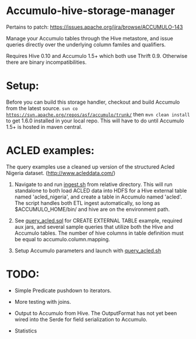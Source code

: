Accumulo-hive-storage-manager
=============================

Pertains to patch: https://issues.apache.org/jira/browse/ACCUMULO-143

Manage your Accumulo tables through the Hive metastore, and issue queries directly over the underlying column familes and qualifiers. 

Requires Hive 0.10 and Accumulo 1.5+ which both use Thrift 0.9. Otherwise there are binary incompatibilities. 

Setup:
=================

Before you can build this storage handler, checkout and build Accumulo from the latest source. <code>svn co https://svn.apache.org/repos/asf/accumulo/trunk/</code> then <code>mvn clean install</code> to get 1.6.0 installed in your local repo. This will
have to do until Accumulo 1.5+ is hosted in maven central.

ACLED examples:
=================

The query examples use a cleaned up version of the structured Acled Nigeria dataset. (http://www.acleddata.com/) 

1.	Navigate to and run [ingest.sh](src/test/hql/acled/ingest.sh) from relative directory. This will run standalone to both load ACLED data into HDFS for a Hive external table named 'acled_nigeria', and create a table in Accumulo named 'acled'. The script handles both ETL ingest automatically, so long as $ACCUMULO_HOME/bin/ and hive are on the environment path. 

2.	See [query_acled.sql](src/test/hql/query_acled.sql) for CREATE EXTERNAL TABLE example, required aux jars, and several sample queries that utilize both the Hive and Accumulo tables. The number of hive columns in table definition must be equal to accumulo.column.mapping.

3.	Setup Accumulo parameters and launch with [query_acled.sh](src/test/hql/query_acled.sh) 

TODO: 
====================

*	Simple Predicate pushdown to iterators.

*	More testing with joins.

*	Output to Accumulo from Hive. The OutputFormat has not yet been wired into the Serde for field serialization to Accumulo.

*	Statistics


